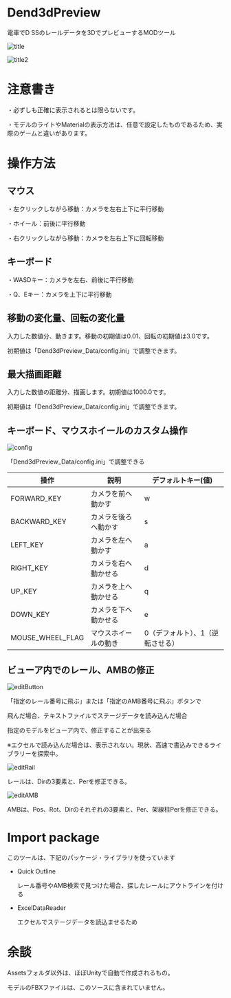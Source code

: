 # Dend3dPreview

電車でD SSのレールデータを3DでプレビューするMODツール

![title](title.png)

![title2](title2.png)

# 注意書き

・必ずしも正確に表示されるとは限らないです。

・モデルのライトやMaterialの表示方法は、任意で設定したものであるため、実際のゲームと違いがあります。

# 操作方法

## マウス

・左クリックしながら移動：カメラを左右上下に平行移動

・ホイール：前後に平行移動

・右クリックしながら移動：カメラを左右上下に回転移動

## キーボード

・WASDキー：カメラを左右、前後に平行移動

・Q、Eキー：カメラを上下に平行移動

## 移動の変化量、回転の変化量

入力した数値分、動きます。移動の初期値は0.01、回転の初期値は3.0です。

初期値は「Dend3dPreview_Data/config.ini」で調整できます。

## 最大描画距離

入力した数値の距離分、描画します。初期値は1000.0です。

初期値は「Dend3dPreview_Data/config.ini」で調整できます。

## キーボード、マウスホイールのカスタム操作

![config](config.png)

「Dend3dPreview_Data/config.ini」で調整できる

| 操作 | 説明 | デフォルトキー(値) |
| --- | --- | --- |
| FORWARD_KEY | カメラを前へ動かす | w |
| BACKWARD_KEY | カメラを後ろへ動かす | s |
| LEFT_KEY | カメラを左へ動かす | a |
| RIGHT_KEY | カメラを右へ動かせる | d |
| UP_KEY | カメラを上へ動かせる | q |
| DOWN_KEY | カメラを下へ動かせる | e |
| MOUSE_WHEEL_FLAG | マウスホイールの動き | 0（デフォルト）、1（逆転させる） |

## ビューア内でのレール、AMBの修正

![editButton](editButton.png)

「指定のレール番号に飛ぶ」または「指定のAMB番号に飛ぶ」ボタンで

飛んだ場合、テキストファイルでステージデータを読み込んだ場合

指定のモデルをビューア内で、修正することが出来る

※エクセルで読み込んだ場合は、表示されない。現状、高速で書込みできるライブラリーを探索中。

![editRail](editRail.png)

レールは、Dirの3要素と、Perを修正できる。

![editAMB](editAMB.png)

AMBは、Pos、Rot、Dirのそれぞれの3要素と、Per、架線柱Perを修正できる。

# Import package

このツールは、下記のパッケージ・ライブラリを使っています

* Quick Outline
  
  レール番号やAMB検索で見つけた場合、探したレールにアウトラインを付ける

* ExcelDataReader

  エクセルでステージデータを読込ませるため

# 余談

Assetsフォルダ以外は、ほぼUnityで自動で作成されるもの。

モデルのFBXファイルは、このソースに含まれていません。